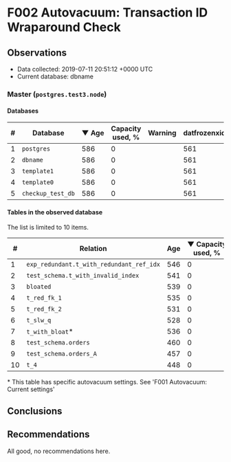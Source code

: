 # F002 Autovacuum: Transaction ID Wraparound Check #

## Observations ##
- Data collected: 2019-07-11 20:51:12 +0000 UTC
- Current database: dbname




### Master (`postgres.test3.node`) ###


#### Databases ####


| \# | Database | &#9660;&nbsp;Age | Capacity used, % | Warning | datfrozenxid |
|--|--------|-----|------------------|---------|--------------|
| 1 |`postgres`|586 |0 |  |561 |
| 2 |`dbname`|586 |0 |  |561 |
| 3 |`template1`|586 |0 |  |561 |
| 4 |`template0`|586 |0 |  |561 |
| 5 |`checkup_test_db`|586 |0 |  |561 |


#### Tables in the observed database ####
The list is limited to 10 items.

| \# | Relation | Age | &#9660;&nbsp;Capacity used, % | Warning |rel_relfrozenxid | toast_relfrozenxid |
|---|-------|-----|------------------|---------|-----------------|--------------------|
| 1 |`exp_redundant.t_with_redundant_ref_idx` |546 |0 |  |601 |0 |
| 2 |`test_schema.t_with_invalid_index` |541 |0 |  |606 |0 |
| 3 |`bloated` |539 |0 |  |608 |0 |
| 4 |`t_red_fk_1` |535 |0 |  |612 |0 |
| 5 |`t_red_fk_2` |531 |0 |  |616 |0 |
| 6 |`t_slw_q` |528 |0 |  |619 |0 |
| 7 |`t_with_bloat`\* |536 |0 |  |611 |0 |
| 8 |`test_schema.orders` |460 |0 |  |687 |0 |
| 9 |`test_schema.orders_A` |457 |0 |  |690 |0 |
| 10 |`t_4` |448 |0 |  |699 |0 |


\* This table has specific autovacuum settings. See 'F001 Autovacuum: Current settings'


## Conclusions ##
 


## Recommendations ##
  All good, no recommendations here.
 

